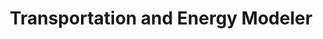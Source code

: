 ---
layout: work-with-us-layout

title: Transportation and Energy Modeler

description: At Fields of View, we design games and simulations to make better policy.One of our focus areas is transportation policy, where our focus is to explore sustainable choices for transportation. Our approach is to use gaming-simulations and generative simulations in the domain of transportation, and there is significant new research being developed in this area.<br><br>The transportation and energy modeler at Fields of View will be required to be comfortable with the latest in software and simulation tools. It is also expected that the researcher will be able to work with raw data and will be capable of designing and developing tools based on the new research, by working with the FoV team.<br><br>Fields of View is an interdisciplinary group - therefore, the researcher is expected to work with people from diverse backgrounds. The researcher will be working on multiple projects - therefore, ability to switch contexts, and deliver according to timelines is a must.<br><br>We are a not-for-profit research organisation and the position is based in Bangalore. Women developers are encouraged to apply.<br><br>For details of remuneration and any other information, please mail <a href = "mailto:work@fieldsofview.in?subject=Application for the position of Programmer" class="mailid">work@fieldsofview.in</a> with your CV.

skills: <h5>Basics&#58;</h5><ul><li>Experience with one transportation simulation tool&#58; TRANSIM, TRANSCAD, MATSIM, SUMO, CUBE</li><li>Proficiency in GIS tools, QGIS</li><li>Ability to work with UNIX / Linux with ease</li><li>Ability to work with databases such as MySQL, PostgreSQL and NoSQL</li></ul><br><h5>Other Skills&#58;</h5><ul><li>Technical writing, ability to produce journal articles and technical reports.</li></ul><br><h5>Bonus points for&#58;</h5><ul><li>Being up-to- date with the latest technologies and concepts in transport policy.</li><li>Working with additional simulation tools such as AnyLogic, NetLogo, etc.</li><li>Ability to develop using high level languages such as JAVA, C#, C++, Python / Perl</li></ul>

ide: modeler

tag: modeler

category: jd

permalink: /projects/work-with-us/Transportationandenergymodeler/
---